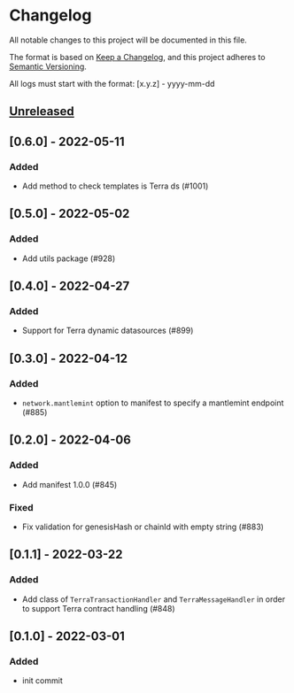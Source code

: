 # Changelog
All notable changes to this project will be documented in this file.

The format is based on [Keep a Changelog](https://keepachangelog.com/en/1.0.0/),
and this project adheres to [Semantic Versioning](https://semver.org/spec/v2.0.0.html).

All logs must start with the format: [x.y.z] - yyyy-mm-dd

## [Unreleased]

## [0.6.0] - 2022-05-11
### Added
- Add method to check templates is Terra ds (#1001)

## [0.5.0] - 2022-05-02
### Added
- Add utils package (#928)

## [0.4.0] - 2022-04-27
### Added
- Support for Terra dynamic datasources (#899)

## [0.3.0] - 2022-04-12
### Added
- `network.mantlemint` option to manifest to specify a mantlemint endpoint (#885)

## [0.2.0] - 2022-04-06
### Added
- Add manifest 1.0.0 (#845)
### Fixed
- Fix validation for genesisHash or chainId with empty string (#883)

## [0.1.1] - 2022-03-22
### Added
- Add class of `TerraTransactionHandler` and `TerraMessageHandler` in order to support Terra contract handling (#848)

## [0.1.0] - 2022-03-01
### Added
- init commit

[Unreleased]: https://github.com/subquery/subql/compare/common-terra/0.1.0...HEAD

